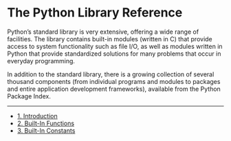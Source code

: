 # The Python Library Reference

Python’s standard library is very extensive, offering a wide range of facilities. The library contains built-in modules (written in C) that provide access to system functionality such as file I/O, as well as modules written in Python that provide standardized solutions for many problems that occur in everyday programming.

In addition to the standard library, there is a growing collection of several thousand components (from individual programs and modules to packages and entire application development frameworks), available from the Python Package Index.

-----

* [1. Introduction](./01_Introduction.md#1)
* [2. Built-In Functions](./02_BuiltIn_Functions.md#2)
* [3. Built-In Constants](./0302_BuiltIn_Constants.md#3)
